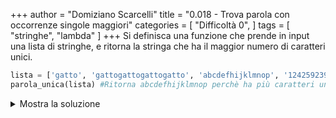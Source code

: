 +++
author = "Domiziano Scarcelli"
title = "0.018 - Trova parola con occorrenze singole maggiori"
categories = [
    "Difficoltà 0",
]
tags = [
    "stringhe",
    "lambda"
]
+++
Si definisca una funzione che prende in input una lista di stringhe, e ritorna la stringa che ha il maggior numero di caratteri unici.

```python
lista = ['gatto', 'gattogattogattogatto', 'abcdefhijklmnop', '124259239185125', '', 'foo', 'unica']
parola_unica(lista) #Ritorna abcdefhijklmnop perchè ha più caratteri unici
```

<details>
<summary>Mostra la soluzione</summary>

```python
def parola_unica(lista_parole):
	# Ritorno la parola che ha la lunghezza maggiore una volta che è stata 
	# trasformata in insieme, ovvero i cui elementi doppioni sono stati
	# eliminati
	return lista_parole.max(key=lambda parola: len(set(parola))
```

</details>
